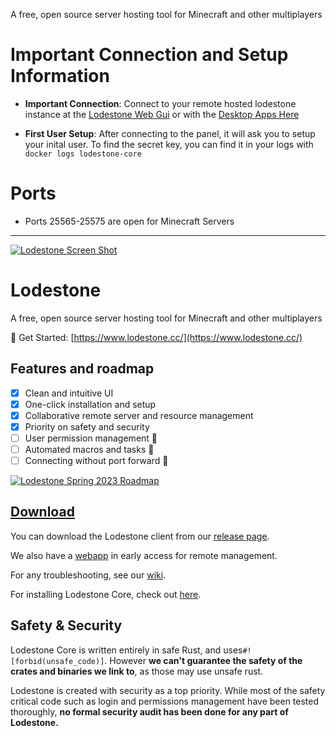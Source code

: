 A free, open source server hosting tool for Minecraft and other multiplayers

# Important Connection and Setup Information

- **Important Connection**: Connect to your remote hosted lodestone instance at the [Lodestone Web Gui](https://www.lodestone.cc/login/core/new?address=localhost&port=16662&protocol=http&apiVersion=v1) or with the [Desktop Apps Here](https://github.com/Lodestone-Team/lodestone#download)

- **First User Setup**: After connecting to the panel, it will ask you to setup your inital user. To find the secret key, you can find it in your logs with `docker logs lodestone-core`


# Ports 
- Ports 25565-25575 are open for Minecraft Servers

---

[![Lodestone Screen Shot](https://github.com/Lodestone-Team/lodestone/raw/main/public/assets/readmeRender.png)](https://www.lodestone.cc/)

# [](https://github.com/Lodestone-Team/lodestone#lodestone)Lodestone

A free, open source server hosting tool for Minecraft and other multiplayers

🔗 Get Started: [https://www.lodestone.cc/](https://www.lodestone.cc/)

## [](https://github.com/Lodestone-Team/lodestone#features-and-roadmap)Features and roadmap

-   [x]  Clean and intuitive UI
-   [x]  One-click installation and setup
-   [x]  Collaborative remote server and resource management
-   [x]  Priority on safety and security
-   [ ]  User permission management 🚧
-   [ ]  Automated macros and tasks 🚧
-   [ ]  Connecting without port forward 🚧

[![Lodestone Spring 2023 Roadmap](https://github.com/Lodestone-Team/lodestone/raw/main/public/assets/springRoadmap.png)](https://github.com/Lodestone-Team/lodestone/blob/main/public/assets/springRoadmap.png)

## [](https://github.com/Lodestone-Team/lodestone#download)[Download](https://github.com/Lodestone-Team/dashboard/releases/latest)

You can download the Lodestone client from our [release page](https://github.com/Lodestone-Team/dashboard/releases/latest).

We also have a [webapp](https://www.lodestone.cc/) in early access for remote management.

For any troubleshooting, see our [wiki](https://github.com/Lodestone-Team/lodestone/wiki/Known-Issues).

For installing Lodestone Core, check out [here](https://github.com/Lodestone-Team/lodestone_core).

## [](https://github.com/Lodestone-Team/lodestone#safety--security)Safety & Security

Lodestone Core is written entirely in safe Rust, and uses`#![forbid(unsafe_code)]`. However **we can't guarantee the safety of the crates and binaries we link to**, as those may use unsafe rust.

Lodestone is created with security as a top priority. While most of the safety critical code such as login and permissions management have been tested thoroughly, **no formal security audit has been done for any part of Lodestone.**

## [](https://github.com/Lodestone-Team/lodestone#contributing)
